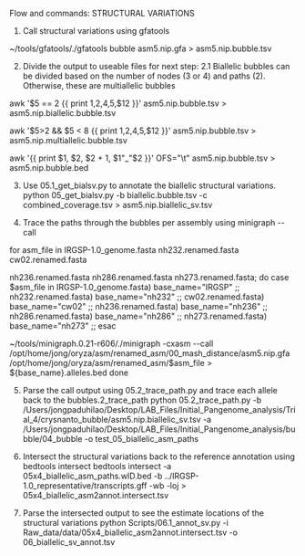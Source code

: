 Flow and commands:
STRUCTURAL VARIATIONS

1. Call structural variations using gfatools

~/tools/gfatools/./gfatools bubble asm5.nip.gfa > asm5.nip.bubble.tsv

2. Divide the output to useable files for next step:
2.1 Biallelic bubbles can be divided based on the number of nodes (3 or 4) and paths (2). Otherwise, these are multiallelic bubbles

awk '$5 == 2 {{ print $1,$2,$4,$5,$12 }}' asm5.nip.bubble.tsv > asm5.nip.biallelic.bubble.tsv

awk '$5>2 && $5 < 8 {{ print $1,$2,$4,$5,$12 }}' asm5.nip.bubble.tsv > asm5.nip.multiallelic.bubble.tsv 

awk '{{ print $1, $2, $2 + 1, $1"_"$2 }}' OFS="\t" asm5.nip.bubble.tsv > asm5.nip.bubble.bed

3. Use 05.1_get_bialsv.py to annotate the biallelic structural variations. 
python 05_get_bialsv.py -b biallelic.bubble.tsv -c combined_coverage.tsv > asm5.nip.biallelic_sv.tsv

4. Trace the paths through the bubbles per assembly using minigraph --call

for asm_file in IRGSP-1.0_genome.fasta nh232.renamed.fasta cw02.renamed.fasta 

nh236.renamed.fasta nh286.renamed.fasta nh273.renamed.fasta; do
  case $asm_file in
    IRGSP-1.0_genome.fasta)
      base_name="IRGSP"
      ;;
    nh232.renamed.fasta)
      base_name="nh232"
      ;;
    cw02.renamed.fasta)
      base_name="cw02"
      ;;
    nh236.renamed.fasta)
      base_name="nh236"
      ;;
    nh286.renamed.fasta)
      base_name="nh286"
      ;;
    nh273.renamed.fasta)
      base_name="nh273"
      ;;
  esac
  
  ~/tools/minigraph.0.21-r606/./minigraph -cxasm --call /opt/home/jong/oryza/asm/renamed_asm/00_mash_distance/asm5.nip.gfa /opt/home/jong/oryza/asm/renamed_asm/$asm_file > ${base_name}.alleles.bed
done

5. Parse the call output using 05.2_trace_path.py and trace each allele back to the bubbles.2_trace_path
python 05.2_trace_path.py -b /Users/jongpaduhilao/Desktop/LAB_Files/Initial_Pangenome_analysis/Trial_4/crysnanto_bubble/asm5.nip.biallelic_sv.tsv -a /Users/jongpaduhilao/Desktop/LAB_Files/Initial_Pangenome_analysis/bubble/04_bubble -o test_05_biallelic_asm_paths

6. Intersect the structural variations back to the reference annotation using bedtools intersect
bedtools intersect -a 05x4_biallelic_asm_paths.wID.bed -b ../IRGSP-1.0_representative/transcripts.gff -wb -loj > 05x4_biallelic_asm2annot.intersect.tsv

7. Parse the intersected output to see the estimate locations of the structural variations 
python Scripts/06.1_annot_sv.py -i Raw_data/data/05x4_biallelic_asm2annot.intersect.tsv -o 06_biallelic_sv_annot.tsv
